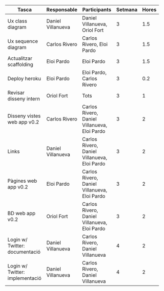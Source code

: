 | Tasca | Responsable | Participants | Setmana | Hores |
 ----------------- | ----------- | --------- | -------- | ------------------
| Ux class diagram | Daniel Villanueva | Daniel Villanueva, Oriol Fort | 3 | 1.5 |
| Ux sequence diagram | Carlos Rivero  | Carlos Rivero, Eloi Pardo | 3 | 1.5 |
| Actualitzar scaffolding | Eloi Pardo | Eloi Pardo | 3 | 1.5 |
| Deploy heroku | Eloi Pardo | Eloi Pardo, Carlos Rivero | 3 | 0.2 |
| Revisar disseny intern | Oriol Fort | Tots | 3 | 1 |
| Disseny vistes web app v0.2 | Carlos Rivero | Carlos Rivero, Daniel Villanueva, Eloi Pardo | 3 | 2 |
| Links  | Daniel Villanueva | Carlos Rivero, Daniel Villanueva, Eloi Pardo | 3 | 2 |
| Pàgines web app v0.2 | Eloi Pardo | Carlos Rivero, Daniel Villanueva, Eloi Pardo | 3 | 2 |
| BD web app v0.2 | Oriol Fort | Carlos Rivero, Daniel Villanueva, Eloi Pardo | 3 | 2 |
| Login w/ Twitter: documentació | Daniel Villanueva | Carlos Rivero, Daniel Villanueva | 4 | 2 |
| Login w/ Twitter: implementació | Daniel Villanueva | Carlos Rivero, Daniel Villanueva | 4 | 2 |
